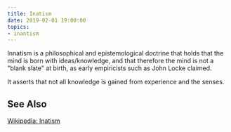 ```yaml
---
title: Inatism
date: 2019-02-01 19:00:00
topics:
- inantism
---
```


Innatism is a philosophical and epistemological doctrine that holds that the mind is 
born with ideas/knowledge, and that therefore the mind is not a "blank slate" at birth, 
as early empiricists such as John Locke claimed. 

It asserts that not all knowledge is gained from experience and the senses.


## See Also
[Wikipedia: Inatism](https://en.wikipedia.org/wiki/Innatism)

